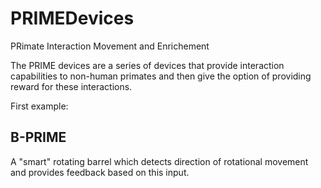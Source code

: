 # PRIMEDevices

PRimate Interaction Movement and Enrichement

The PRIME devices are a series of devices that provide interaction capabilities to non-human primates and then give the option of providing reward for these interactions.

First example:

## B-PRIME

A "smart" rotating barrel which detects direction of rotational movement and provides feedback based on this input.